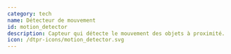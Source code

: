 ```yaml
---
category: tech
name: Détecteur de mouvement
id: motion_detector
description: Capteur qui détecte le mouvement des objets à proximité.
icon: /dtpr-icons/motion_detector.svg
---
```

